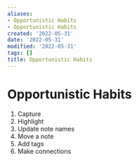 ```yaml
---
aliases:
- Opportunistic Habits
- Opportunistic Habits
created: '2022-05-31'
date: '2022-05-31'
modified: '2022-05-31'
tags: []
title: Opportunistic Habits
---
```


# Opportunistic Habits

1. Capture
2. Highlight
3. Update note names
4. Move a note
5. Add tags
6. Make connections